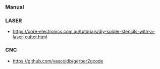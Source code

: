 ### Manual

### LASER

* https://core-electronics.com.au/tutorials/diy-solder-stencils-with-a-laser-cutter.html

### CNC
* https://github.com/vascojdb/gerber2gcode
